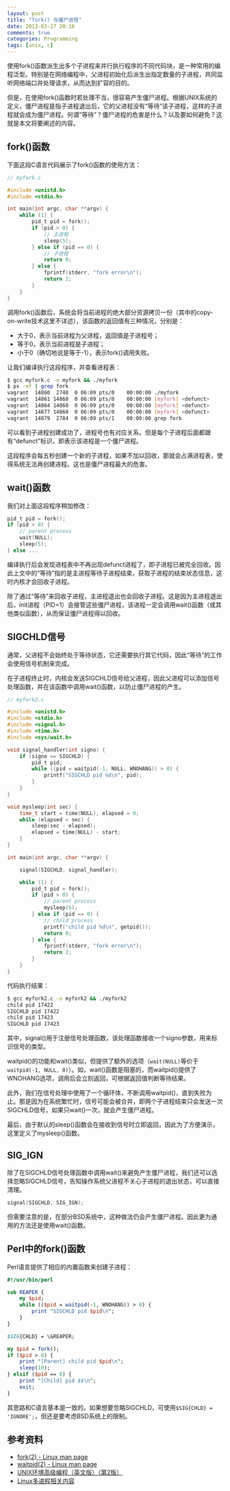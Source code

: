 ```yaml
---
layout: post
title: "fork() 与僵尸进程"
date: 2013-03-27 20:18
comments: true
categories: Programming
tags: [unix, c]
---
```


使用fork()函数派生出多个子进程来并行执行程序的不同代码块，是一种常用的编程泛型。特别是在网络编程中，父进程初始化后派生出指定数量的子进程，共同监听网络端口并处理请求，从而达到扩容的目的。

但是，在使用fork()函数时若处理不当，很容易产生僵尸进程。根据UNIX系统的定义，僵尸进程是指子进程退出后，它的父进程没有“等待”该子进程，这样的子进程就会成为僵尸进程。何谓“等待”？僵尸进程的危害是什么？以及要如何避免？这就是本文将要阐述的内容。

fork()函数
----------

下面这段C语言代码展示了fork()函数的使用方法：

```c
// myfork.c

#include <unistd.h>
#include <stdio.h>

int main(int argc, char **argv) {
    while (1) {
        pid_t pid = fork();
        if (pid > 0) {
            // 主进程
            sleep(5);
        } else if (pid == 0) {
            // 子进程
            return 0;
        } else {
            fprintf(stderr, "fork error\n");
            return 2;
        }
    }
}
```

<!-- more -->

调用fork()函数后，系统会将当前进程的绝大部分资源拷贝一份（其中的copy-on-write技术这里不详述），该函数的返回值有三种情况，分别是：

* 大于0，表示当前进程为父进程，返回值是子进程号；
* 等于0，表示当前进程是子进程；
* 小于0（确切地说是等于-1），表示fork()调用失败。

让我们编译执行这段程序，并查看进程表：

```bash
$ gcc myfork.c -o myfork && ./myfork
$ ps -ef | grep fork
vagrant  14860  2748  0 06:09 pts/0    00:00:00 ./myfork
vagrant  14861 14860  0 06:09 pts/0    00:00:00 [myfork] <defunct>
vagrant  14864 14860  0 06:09 pts/0    00:00:00 [myfork] <defunct>
vagrant  14877 14860  0 06:09 pts/0    00:00:00 [myfork] <defunct>
vagrant  14879  2784  0 06:09 pts/1    00:00:00 grep fork
```

可以看到子进程创建成功了，进程号也有对应关系。但是每个子进程后面都跟有“defunct”标识，即表示该进程是一个僵尸进程。

这段程序会每五秒创建一个新的子进程，如果不加以回收，那就会占满进程表，使得系统无法再创建进程。这也是僵尸进程最大的危害。

wait()函数
----------

我们对上面这段程序稍加修改：

```c
pid_t pid = fork();
if (pid > 0) {
    // parent process
    wait(NULL);
    sleep(5);
} else ...
```

编译执行后会发现进程表中不再出现defunct进程了，即子进程已被完全回收。因此上文中的“等待”指的是主进程等待子进程结束，获取子进程的结束状态信息，这时内核才会回收子进程。

除了通过“等待”来回收子进程，主进程退出也会回收子进程。这是因为主进程退出后，init进程（PID=1）会接管这些僵尸进程，该进程一定会调用wait()函数（或其他类似函数），从而保证僵尸进程得以回收。

SIGCHLD信号
-----------

通常，父进程不会始终处于等待状态，它还需要执行其它代码，因此“等待”的工作会使用信号机制来完成。

在子进程终止时，内核会发送SIGCHLD信号给父进程，因此父进程可以添加信号处理函数，并在该函数中调用wait()函数，以防止僵尸进程的产生。

```c
// myfork2.c

#include <unistd.h>
#include <stdio.h>
#include <signal.h>
#include <time.h>
#include <sys/wait.h>

void signal_handler(int signo) {
    if (signo == SIGCHLD) {
        pid_t pid;
        while ((pid = waitpid(-1, NULL, WNOHANG)) > 0) {
            printf("SIGCHLD pid %d\n", pid);
        }
    }
}

void mysleep(int sec) {
    time_t start = time(NULL), elapsed = 0;
    while (elapsed < sec) {
        sleep(sec - elapsed);
        elapsed = time(NULL) - start;
    }
}

int main(int argc, char **argv) {

    signal(SIGCHLD, signal_handler);

    while (1) {
        pid_t pid = fork();
        if (pid > 0) {
            // parent process
            mysleep(5);
        } else if (pid == 0) {
            // child process
            printf("child pid %d\n", getpid());
            return 0;
        } else {
            fprintf(stderr, "fork error\n");
            return 2;
        }
    }
}
```

代码执行结果：

```bash
$ gcc myfork2.c -o myfork2 && ./myfork2
child pid 17422
SIGCHLD pid 17422
child pid 17423
SIGCHLD pid 17423
```

其中，signal()用于注册信号处理函数，该处理函数接收一个signo参数，用来标识信号的类型。

waitpid()的功能和wait()类似，但提供了额外的选项（`wait(NULL)`等价于`waitpid(-1, NULL, 0)`）。如，wait()函数是阻塞的，而waitpid()提供了WNOHANG选项，调用后会立刻返回，可根据返回值判断等待结果。

此外，我们在信号处理中使用了一个循环体，不断调用waitpid()，直到失败为止。那是因为在系统繁忙时，信号可能会被合并，即两个子进程结束只会发送一次SIGCHLD信号，如果只wait()一次，就会产生僵尸进程。

最后，由于默认的sleep()函数会在接收到信号时立即返回，因此为了方便演示，这里定义了mysleep()函数。

SIG_IGN
-------

除了在SIGCHLD信号处理函数中调用wait()来避免产生僵尸进程，我们还可以选择忽略SIGCHLD信号，告知操作系统父进程不关心子进程的退出状态，可以直接清理。

```c
signal(SIGCHLD, SIG_IGN);
```

但需要注意的是，在部分BSD系统中，这种做法仍会产生僵尸进程。因此更为通用的方法还是使用wait()函数。

Perl中的fork()函数
------------------

Perl语言提供了相应的内置函数来创建子进程：

```perl
#!/usr/bin/perl

sub REAPER {
    my $pid;
    while (($pid = waitpid(-1, WNOHANG)) > 0) {
        print "SIGCHLD pid $pid\n";
    }
}

$SIG{CHLD} = \&REAPER;

my $pid = fork();
if ($pid > 0) {
    print "[Parent] child pid $pid\n";
    sleep(10);
} elsif ($pid == 0) {
    print "[Child] pid $$\n";
    exit;
}
```

其思路和C语言基本是一致的。如果想要忽略SIGCHLD，可使用`$SIG{CHLD} = 'IGNORE';`，但还是要考虑BSD系统上的限制。

参考资料
--------

* [fork(2) - Linux man page](http://linux.die.net/man/2/fork)
* [waitpid(2) - Linux man page](http://linux.die.net/man/2/waitpid)
* [UNIX环境高级编程（英文版）（第2版）](http://book.jd.com/10137688.html)
* [Linux多进程相关内容](http://tech.idv2.com/2006/10/14/linux-multiprocess-info/)

